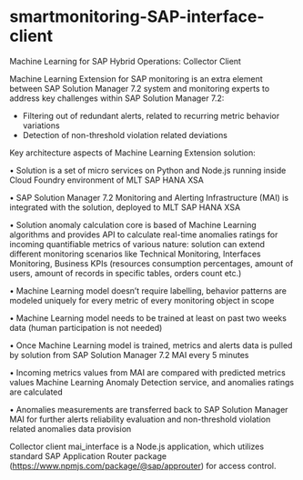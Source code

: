 # smartmonitoring-SAP-interface-client
Machine Learning for SAP Hybrid Operations: Collector Client

Machine Learning Extension  for SAP monitoring is an extra element between SAP Solution Manager 7.2 system and monitoring experts to address key challenges within SAP Solution Manager 7.2:

- Filtering out of redundant alerts, related to recurring metric behavior variations
- Detection of non-threshold violation related deviations

Key architecture aspects of Machine Learning Extension solution:

• Solution is a set of micro services on Python and Node.js running inside Cloud Foundry environment of MLT SAP HANA XSA

• SAP Solution Manager 7.2 Monitoring and Alerting Infrastructure (MAI) is integrated with the solution, deployed to MLT SAP HANA XSA

• Solution anomaly calculation core is based of Machine Learning algorithms and provides API to calculate real-time anomalies ratings for incoming quantifiable metrics of various nature: solution can extend different monitoring scenarios like Technical Monitoring, Interfaces Monitoring, Business KPIs (resources consumption percentages, amount of users, amount of records in specific tables, orders count etc.)

• Machine Learning model doesn’t require labelling, behavior patterns are modeled uniquely for every metric of every monitoring object in scope

• Machine Learning model needs to be trained at least on past two weeks data (human participation is not needed)

• Once Machine Learning model is trained, metrics and alerts data is pulled by solution from SAP Solution Manager 7.2 MAI every 5 minutes

• Incoming metrics values from MAI are compared with predicted metrics values Machine Learning Anomaly Detection service, and anomalies ratings are calculated

• Anomalies measurements are transferred back to SAP Solution Manager MAI for further alerts reliability evaluation and non-threshold violation related anomalies data provision

Collector client mai_interface is a Node.js application, which utilizes standard SAP Application Router package (https://www.npmjs.com/package/@sap/approuter) for access control.

